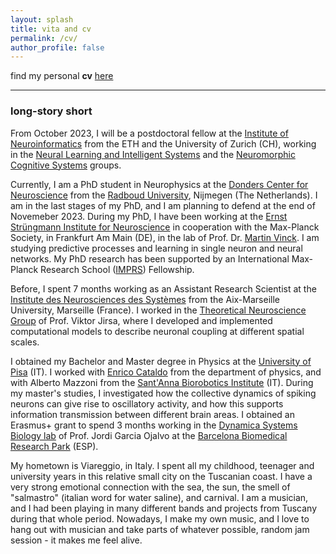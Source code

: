 ```yaml
---
layout: splash
title: vita and cv
permalink: /cv/
author_profile: false
---
```


 find my personal <b>cv</b> <a href="https://github.com/matteosaponati/matteosaponati.github.io/blob/master/files/cv_saponati.pdf" target="_blank">here</a>
 
---------------------

### long-story short

From October 2023, I will be a postdoctoral fellow at the [Institute of Neuroinformatics](https://www.ini.uzh.ch/en.html) from the ETH and the University of Zurich (CH), working in the [Neural Learning and Intelligent Systems](https://grewelab.org/) and the [Neuromorphic Cognitive Systems](https://www.ini.uzh.ch/en/research/groups/ncs.html) groups.

Currently, I am a PhD student in Neurophysics at the [Donders Center for Neuroscience](https://www.ru.nl/science/dcn/) from the [Radboud University](ru.nl/en), Nijmegen (The Netherlands). I am in the last stages of my PhD, and I am planning to defend at the end of Novemeber 2023. During my PhD, I have been working at the [Ernst Strüngmann Institute for Neuroscience](https://www.esi-frankfurt.de/) in cooperation with the Max-Planck Society, in Frankfurt Am Main (DE), in the lab of Prof. Dr. [Martin Vinck](https://www.martinvinck.com/). I am studying predictive processes and learning in single neuron and neural networks. My PhD research has been supported by an International Max-Planck Research School ([IMPRS](https://brain.mpg.de/imprs)) Fellowship.

Before, I spent 7 months working as an Assistant Research Scientist at the <a href="https://ins-amu.fr/" target="_blank">Institute des Neurosciences des Systèmes</a> from the Aix-Marseille University, Marseille (France). I worked in the <a href="https://ins-amu.fr/tng" target="_blank">Theoretical Neuroscience Group</a> of Prof. Viktor Jirsa, where I developed and implemented computational models to describe neuronal coupling at different spatial scales.

I obtained my Bachelor and Master degree in Physics at the [University of Pisa](https://www.unipi.it/index.php/english) (IT).  I worked with [Enrico Cataldo](https://www.researchgate.net/profile/Enrico-Cataldo) from the department of physics, and with Alberto Mazzoni from the [Sant'Anna Biorobotics Institute](https://www.santannapisa.it/en/institute/biorobotics) (IT). During my master's studies, I investigated how the collective dynamics of spiking neurons can give rise to oscillatory activity, and how this supports information transmission between different brain areas. I obtained an Erasmus+ grant to spend 3 months working in the [Dynamica Systems Biology lab](https://www.upf.edu/web/dsb) of Prof. Jordi Garcia Ojalvo at the [Barcelona Biomedical Research Park](https://www.prbb.org/) (ESP). 

My hometown is Viareggio, in Italy. I spent all my childhood, teenager and university years in this relative small city on the Tuscanian coast. I have a very strong emotional connection with the sea, the sun, the smell of "salmastro" (italian word for water saline), and carnival. I am a musician, and I had been playing in many different bands and projects from Tuscany during that whole period. Nowadays, I make my own music, and I love to hang out with musician and take parts of whatever possible, random jam session - it makes me feel alive.

